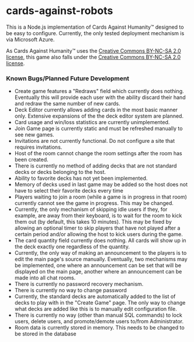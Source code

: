 # cards-against-robots

This is a Node.js implementation of Cards Against Humanity&trade; designed to be easy to configure. Currently, the only tested deployment mechanism is via Microsoft Azure.

As Cards Against Humanity&trade; uses the [Creative Commons BY-NC-SA 2.0 license](https://creativecommons.org/licenses/by-nc-sa/2.0/), this game also falls under the [Creative Commons BY-NC-SA 2.0 license](https://creativecommons.org/licenses/by-nc-sa/2.0/).

### Known Bugs/Planned Future Development
- Create game features a "Redraws" field which currently does nothing. Eventually this will provide each user with the ability discard their hand and redraw the same number of new cards.
- Deck Editor currently allows adding cards in the most basic manner only. Extensive expansions of the the deck editor system are planned.
- Card usage and win/loss statistics are currently unimplemented.
- Join Game page is currently static and must be refreshed manually to see new games.
- Invitations are not currently functional. Do not configure a site that requires invitations.
- Host of the room cannot change the room settings after the room has been created.
- There is currently no method of adding decks that are not standard decks or decks belonging to the host.
- Ability to favorite decks has not yet been implemented.
- Memory of decks used in last game may be added so the host does not have to select their favorite decks every time
- Players waiting to join a room (while a game is in progress in that room) currently cannot see the game in progress. This may be changed.
- Currently, the only mechanism of skipping idle users if they, for example, are away from their keyboard, is to wait for the room to kick them out (by default, this takes 10 minutes). This may be fixed by allowing an optional timer to skip players that have not played after a certain period and/or allowing the host to kick users during the game.
- The card quantity field currently does nothing. All cards will show up in the deck exactly one regardless of the quantity.
- Currently, the only way of making an announcement to the players is to edit the main page's source manually. Eventually, two mechanisms may be implemented, one where an announcement can be set that will be displayed on the main page, another where an announcement can be made into all chat rooms.
- There is currently no password recovery mechanism.
- There is currently no way to change password
- Currently, the standard decks are automatically added to the list of decks to play with in the "Create Game" page. The only way to change what decks are added like this is to manually edit configuration file. 
- There is currently no way (other than manual SQL commands) to lock users, delete users, and promote/demote users to/from Administrator.
- Room data is currently stored in memory. This needs to be changed to be stored in the database
